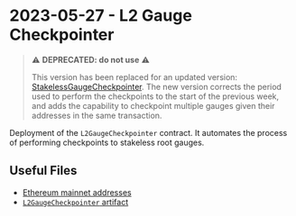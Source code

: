 # 2023-05-27 - L2 Gauge Checkpointer

> ⚠️ **DEPRECATED: do not use** ⚠️
>
> This version has been replaced for an updated version: [StakelessGaugeCheckpointer](../20230731-stakeless-gauge-checkpointer/). The new version corrects the period used to perform the checkpoints to the start of the previous week, and adds the capability to checkpoint multiple gauges given their addresses in the same transaction.

Deployment of the `L2GaugeCheckpointer` contract. It automates the process of performing checkpoints to stakeless root gauges.

## Useful Files

- [Ethereum mainnet addresses](./output/mainnet.json)
- [`L2GaugeCheckpointer` artifact](./artifact/L2GaugeCheckpointer.json)
